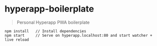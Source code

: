 # hyperapp-boilerplate
> Personal Hyperapp PWA boilerplate

```
npm install   // Install dependencies
npm start     // Serve on hyperapp.localhost:80 and start watcher + live reload
```
